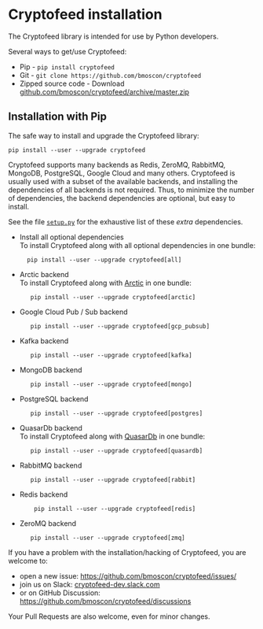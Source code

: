 # Cryptofeed installation
 
The Cryptofeed library is intended for use by Python developers.

Several ways to get/use Cryptofeed:

* Pip - `pip install cryptofeed`
* Git - `git clone https://github.com/bmoscon/cryptofeed`
* Zipped source code - Download [github.com/bmoscon/cryptofeed/archive/master.zip](https://github.com/bmoscon/cryptofeed/archive/master.zip)

## Installation with Pip

The safe way to install and upgrade the Cryptofeed library:

    pip install --user --upgrade cryptofeed

Cryptofeed supports many backends as Redis, ZeroMQ, RabbitMQ, MongoDB, PostgreSQL, Google Cloud and many others.
Cryptofeed is usually used with a subset of the available backends, and installing the dependencies of all backends is not required. 
Thus, to minimize the number of dependencies, the backend dependencies are optional, but easy to install.

See the file [`setup.py`](https://github.com/bmoscon/cryptofeed/blob/master/setup.py#L60)
for the exhaustive list of these *extra* dependencies.

* Install all optional dependencies  
  To install Cryptofeed along with all optional dependencies in one bundle:

        pip install --user --upgrade cryptofeed[all]

* Arctic backend  
  To install Cryptofeed along with [Arctic](https://github.com/man-group/arctic/) in one bundle:

         pip install --user --upgrade cryptofeed[arctic]

* Google Cloud Pub / Sub backend

         pip install --user --upgrade cryptofeed[gcp_pubsub]

* Kafka backend

         pip install --user --upgrade cryptofeed[kafka]

* MongoDB backend

         pip install --user --upgrade cryptofeed[mongo]

* PostgreSQL backend

         pip install --user --upgrade cryptofeed[postgres]

* QuasarDb backend  
  To install Cryptofeed along with [QuasarDb](https://quasar.ai/) in one bundle:

         pip install --user --upgrade cryptofeed[quasardb]

* RabbitMQ backend

         pip install --user --upgrade cryptofeed[rabbit]

* Redis backend

          pip install --user --upgrade cryptofeed[redis]

* ZeroMQ backend

         pip install --user --upgrade cryptofeed[zmq]

If you have a problem with the installation/hacking of Cryptofeed, you are welcome to:
* open a new issue: https://github.com/bmoscon/cryptofeed/issues/
* join us on Slack: [cryptofeed-dev.slack.com](https://join.slack.com/t/cryptofeed-dev/shared_invite/enQtNjY4ODIwODA1MzQ3LTIzMzY3Y2YxMGVhNmQ4YzFhYTc3ODU1MjQ5MDdmY2QyZjdhMGU5ZDFhZDlmMmYzOTUzOTdkYTZiOGUwNGIzYTk)
* or on GitHub Discussion: https://github.com/bmoscon/cryptofeed/discussions

Your Pull Requests are also welcome, even for minor changes.
